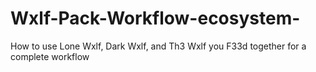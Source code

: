 # Wxlf-Pack-Workflow-ecosystem-
How to use Lone Wxlf, Dark Wxlf, and Th3 Wxlf you F33d together for a complete workflow
